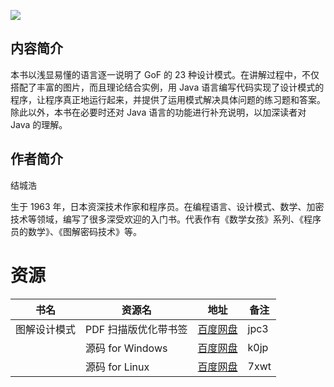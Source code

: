 ![](http://img3m1.ddimg.cn/76/2/24157561-1_u_8.jpg)

## 内容简介

本书以浅显易懂的语言逐一说明了 GoF 的 23 种设计模式。在讲解过程中，不仅搭配了丰富的图片，而且理论结合实例，用 Java 语言编写代码实现了设计模式的程序，让程序真正地运行起来，并提供了运用模式解决具体问题的练习题和答案。除此以外，本书在必要时还对 Java 语言的功能进行补充说明，以加深读者对 Java 的理解。

## 作者简介

结城浩

生于 1963 年，日本资深技术作家和程序员。在编程语言、设计模式、数学、加密技术等领域，编写了很多深受欢迎的入门书。代表作有《数学女孩》系列、《程序员的数学》、《图解密码技术》等。

# 资源

|书名|资源名|地址|备注|
|---|---|---|---|
|图解设计模式|PDF 扫描版优化带书签|[百度网盘](https://pan.baidu.com/s/1w-i8ZyK2wZ4rj_sJPTGqbg)|jpc3|
||源码 for Windows|[百度网盘](https://pan.baidu.com/s/1h80-0ZeYkqP1gzEuDQVs8g)|k0jp|
||源码 for Linux|[百度网盘](https://pan.baidu.com/s/1k4fkkGAfUkinr2cocbPlfQ)|7xwt|
